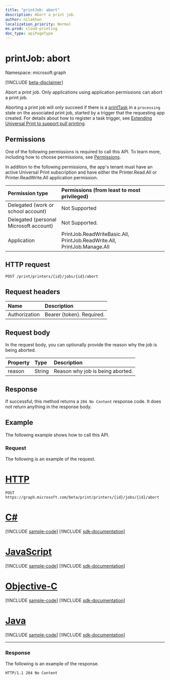 ```yaml
---
title: "printJob: abort"
description: Abort a print job.
author: nilakhan
localization_priority: Normal
ms.prod: cloud-printing
doc_type: apiPageType
---
```


# printJob: abort

Namespace: microsoft.graph

[!INCLUDE [beta-disclaimer](../../includes/beta-disclaimer.md)]

Abort a print job. Only applications using application permissions can abort a print job.

Aborting a print job will only succeed if there is a [printTask](../resources/printTask.md) in a `processing` state on the associated print job, started by a trigger that the requesting app created. For details about how to register a task trigger, see [Extending Universal Print to support pull printing](/graph/universal-print-concept-overview#extending-universal-print-to-support-pull-printing).

## Permissions
One of the following permissions is required to call this API. To learn more, including how to choose permissions, see [Permissions](/graph/permissions-reference).

In addition to the following permissions, the app's tenant must have an active Universal Print subscription and have either the Printer.Read.All or Printer.ReadWrite.All application permission.

|Permission type | Permissions (from least to most privileged) |
|:---------------|:--------------------------------------------|
|Delegated (work or school account)| Not Supported |
|Delegated (personal Microsoft account)|Not Supported.|
|Application| PrintJob.ReadWriteBasic.All, PrintJob.ReadWrite.All, PrintJob.Manage.All |

## HTTP request
<!-- { "blockType": "ignored" } -->
```http
POST /print/printers/{id}/jobs/{id}/abort
```
## Request headers
| Name          | Description   |
|:--------------|:--------------|
| Authorization | Bearer {token}. Required. |

## Request body
In the request body, you can optionally provide the reason why the job is being aborted.

| Property     | Type        | Description |
|:-------------|:------------|:------------|
|reason|String|Reason why job is being aborted.|

## Response
If successful, this method returns a `204 No Content` response code. It does not return anything in the response body.

## Example
The following example shows how to call this API.
### Request
The following is an example of the request.


# [HTTP](#tab/http)
<!-- {
  "blockType": "request",
  "name": "printjob-abort"
}-->
```http
POST https://graph.microsoft.com/beta/print/printers/{id}/jobs/{id}/abort
```
# [C#](#tab/csharp)
[!INCLUDE [sample-code](../includes/snippets/csharp/printjob-abort-csharp-snippets.md)]
[!INCLUDE [sdk-documentation](../includes/snippets/snippets-sdk-documentation-link.md)]

# [JavaScript](#tab/javascript)
[!INCLUDE [sample-code](../includes/snippets/javascript/printjob-abort-javascript-snippets.md)]
[!INCLUDE [sdk-documentation](../includes/snippets/snippets-sdk-documentation-link.md)]

# [Objective-C](#tab/objc)
[!INCLUDE [sample-code](../includes/snippets/objc/printjob-abort-objc-snippets.md)]
[!INCLUDE [sdk-documentation](../includes/snippets/snippets-sdk-documentation-link.md)]

# [Java](#tab/java)
[!INCLUDE [sample-code](../includes/snippets/java/printjob-abort-java-snippets.md)]
[!INCLUDE [sdk-documentation](../includes/snippets/snippets-sdk-documentation-link.md)]

---


### Response
The following is an example of the response. 
<!-- {
  "blockType": "response",
  "truncated": true,
  "@odata.type": "microsoft.graph.None"
} -->
```http
HTTP/1.1 204 No Content
```

<!-- uuid: 8fcb5dbc-d5aa-4681-8e31-b001d5168d79
2015-10-25 14:57:30 UTC -->
<!-- {
  "type": "#page.annotation",
  "description": "printJob: abort",
  "keywords": "",
  "section": "documentation",
  "tocPath": ""
}-->
